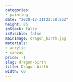 ```yaml
---
categories:
- painting
date: "2020-12-31T23:58:55Z"
height: 85
inStock: false
isVisible: false
mainImage: dragon_birth.jpg
materials:
- acrylic
- canvas
price: -1
slug: dragon-birth
title: Dragon birth
width: 60
---
```


